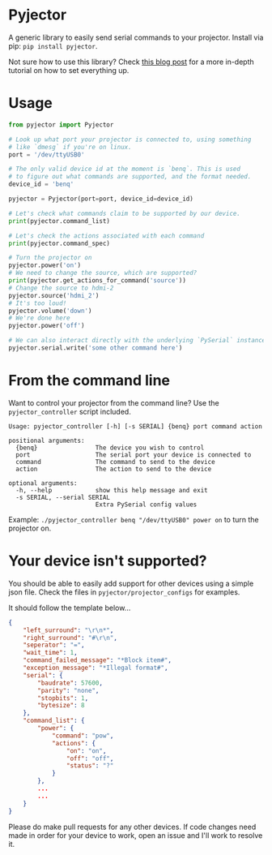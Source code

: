 Pyjector
========

A generic library to easily send serial commands to your projector.
Install via pip: `pip install pyjector`.

Not sure how to use this library?  Check [this blog post](http://blog.brodie.me/2013/08/control-your-projector-from-your.html) for a more in-depth tutorial on how to set everything up.


Usage
=====

```Python
from pyjector import Pyjector

# Look up what port your projector is connected to, using something
# like `dmesg` if you're on linux.
port = '/dev/ttyUSB0'

# The only valid device id at the moment is `benq`. This is used
# to figure out what commands are supported, and the format needed.
device_id = 'benq'

pyjector = Pyjector(port=port, device_id=device_id)

# Let's check what commands claim to be supported by our device.
print(pyjector.command_list)

# Let's check the actions associated with each command
print(pyjector.command_spec)

# Turn the projector on
pyjector.power('on')
# We need to change the source, which are supported?
print(pyjector.get_actions_for_command('source'))
# Change the source to hdmi-2
pyjector.source('hdmi_2')
# It's too loud!
pyjector.volume('down')
# We're done here
pyjector.power('off')

# We can also interact directly with the underlying `PySerial` instance
pyjector.serial.write('some other command here')
```

From the command line
=====================

Want to control your projector from the command line?  Use the `pyjector_controller`
script included.

```
Usage: pyjector_controller [-h] [-s SERIAL] {benq} port command action

positional arguments:
  {benq}                The device you wish to control
  port                  The serial port your device is connected to
  command               The command to send to the device
  action                The action to send to the device

optional arguments:
  -h, --help            show this help message and exit
  -s SERIAL, --serial SERIAL
                        Extra PySerial config values
```


Example: `./pyjector_controller benq "/dev/ttyUSB0" power on` to turn the projector on.

Your device isn't supported?
============================

You should be able to easily add support for other devices using a
simple json file. Check the files in `pyjector/projector_configs` for examples.

It should follow the template below...

```JSON
{
    "left_surround": "\r\n*",
    "right_surround": "#\r\n",
    "seperator": "=",
    "wait_time": 1,
    "command_failed_message": "*Block item#",
    "exception_message": "*Illegal format#",
    "serial": {
        "baudrate": 57600,
        "parity": "none",
        "stopbits": 1,
        "bytesize": 8
    },
    "command_list": {
        "power": {
            "command": "pow",
            "actions": {
                "on": "on",
                "off": "off",
                "status": "?"
            }
        },
        ...
        ...
    }
}
```
Please do make pull requests for any other devices.  If code changes need made
in order for your device to work, open an issue and I'll work to resolve it.
